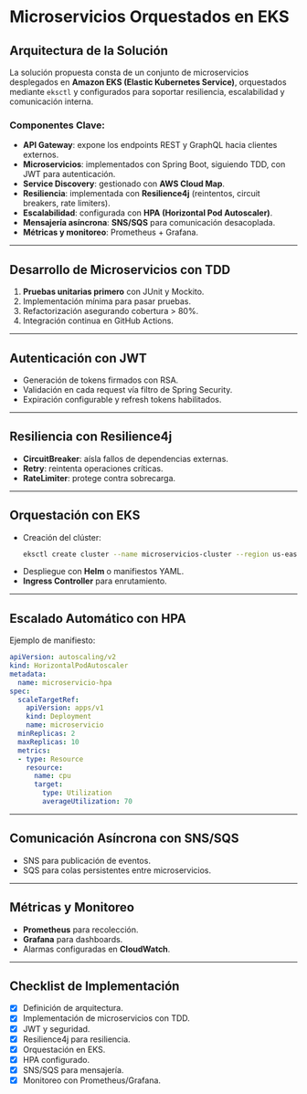 # Microservicios Orquestados en EKS

## Arquitectura de la Solución
La solución propuesta consta de un conjunto de microservicios desplegados en **Amazon EKS (Elastic Kubernetes Service)**, orquestados mediante `eksctl` y configurados para soportar resiliencia, escalabilidad y comunicación interna.

### Componentes Clave:
- **API Gateway**: expone los endpoints REST y GraphQL hacia clientes externos.
- **Microservicios**: implementados con Spring Boot, siguiendo TDD, con JWT para autenticación.
- **Service Discovery**: gestionado con **AWS Cloud Map**.
- **Resiliencia**: implementada con **Resilience4j** (reintentos, circuit breakers, rate limiters).
- **Escalabilidad**: configurada con **HPA (Horizontal Pod Autoscaler)**.
- **Mensajería asíncrona**: **SNS/SQS** para comunicación desacoplada.
- **Métricas y monitoreo**: Prometheus + Grafana.

---

## Desarrollo de Microservicios con TDD
1. **Pruebas unitarias primero** con JUnit y Mockito.
2. Implementación mínima para pasar pruebas.
3. Refactorización asegurando cobertura > 80%.
4. Integración continua en GitHub Actions.

---

## Autenticación con JWT
- Generación de tokens firmados con RSA.
- Validación en cada request vía filtro de Spring Security.
- Expiración configurable y refresh tokens habilitados.

---

## Resiliencia con Resilience4j
- **CircuitBreaker**: aísla fallos de dependencias externas.
- **Retry**: reintenta operaciones críticas.
- **RateLimiter**: protege contra sobrecarga.

---

## Orquestación con EKS
- Creación del clúster:
  ```bash
  eksctl create cluster --name microservicios-cluster --region us-east-1 --nodes 3
  ```
- Despliegue con **Helm** o manifiestos YAML.
- **Ingress Controller** para enrutamiento.

---

## Escalado Automático con HPA
Ejemplo de manifiesto:
```yaml
apiVersion: autoscaling/v2
kind: HorizontalPodAutoscaler
metadata:
  name: microservicio-hpa
spec:
  scaleTargetRef:
    apiVersion: apps/v1
    kind: Deployment
    name: microservicio
  minReplicas: 2
  maxReplicas: 10
  metrics:
  - type: Resource
    resource:
      name: cpu
      target:
        type: Utilization
        averageUtilization: 70
```

---

## Comunicación Asíncrona con SNS/SQS
- SNS para publicación de eventos.
- SQS para colas persistentes entre microservicios.

---

## Métricas y Monitoreo
- **Prometheus** para recolección.
- **Grafana** para dashboards.
- Alarmas configuradas en **CloudWatch**.

---

## Checklist de Implementación
- [x] Definición de arquitectura.
- [x] Implementación de microservicios con TDD.
- [x] JWT y seguridad.
- [x] Resilience4j para resiliencia.
- [x] Orquestación en EKS.
- [x] HPA configurado.
- [x] SNS/SQS para mensajería.
- [x] Monitoreo con Prometheus/Grafana.
